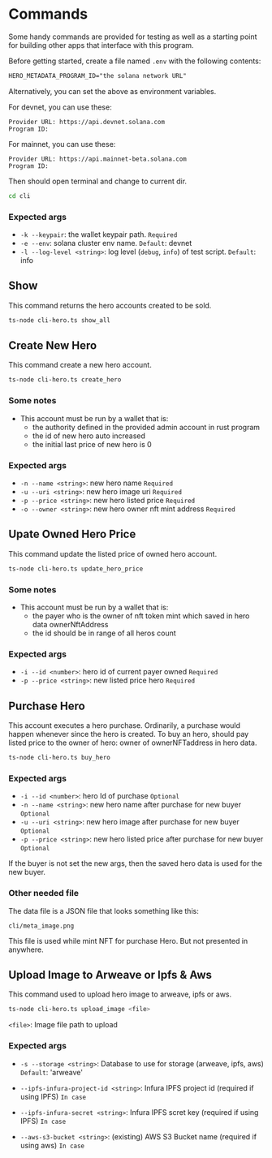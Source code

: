 # Commands

Some handy commands are provided for testing as well as a starting point for building other apps that interface with this program.

Before getting started, create a file named `.env` with the following contents:

```txt
HERO_METADATA_PROGRAM_ID="the solana network URL"
```

Alternatively, you can set the above as environment variables.

For devnet, you can use these:

    Provider URL: https://api.devnet.solana.com
    Program ID:

For mainnet, you can use these:

    Provider URL: https://api.mainnet-beta.solana.com
    Program ID: 

Then should open terminal and change to current dir.

```sh
cd cli
```

### Expected args

- `-k --keypair`: the wallet keypair path.  `Required`
- `-e --env`: solana cluster env name.  `Default`: devnet
- `-l --log-level <string>`: log level (`debug`, `info`) of test script.  `Default`: info

## Show

This command returns the hero accounts created to be sold.

```sh
ts-node cli-hero.ts show_all
```

## Create New Hero

This command create a new hero account.

```sh
ts-node cli-hero.ts create_hero
```

### Some notes

- This account must be run by a wallet that is:
  - the authority defined in the provided admin account in rust program
  - the id of new hero auto increased
  - the initial last price of new hero is 0

### Expected args

- `-n --name <string>`: new hero name  `Required`
- `-u --uri <string>`: new hero image uri  `Required`
- `-p --price <string>`: new hero listed price  `Required`
- `-o --owner <string>`: new hero owner nft mint address  `Required`

## Upate Owned Hero Price

This command update the listed price of owned hero account.

```sh
ts-node cli-hero.ts update_hero_price
```

### Some notes

- This account must be run by a wallet that is:
  - the payer who is the owner of nft token mint which saved in hero data ownerNftAddress
  - the id should be in range of all heros count

### Expected args

- `-i --id <number>`: hero id of current payer owned  `Required`
- `-p --price <string>`: new listed price hero  `Required`

## Purchase Hero

This account executes a hero purchase.  Ordinarily, a purchase would happen whenever since the hero is created. To buy an hero, should pay listed price to the owner of hero: owner of ownerNFTaddress in hero data.

```sh
ts-node cli-hero.ts buy_hero
```

### Expected args

- `-i --id <number>`:  hero Id of purchase  `Optional`
- `-n --name <string>`:  new hero name after purchase for new buyer  `Optional`
- `-u --uri <string>`:  new hero image after purchase for new buyer  `Optional`
- `-p --price <string>`:  new hero listed price after purchase for new buyer  `Optional`

If the buyer is not set the new args, then the saved hero data is used for the new buyer.

### Other needed file

The data file is a JSON file that looks something like this:

```png
cli/meta_image.png
```

This file is used while mint NFT for purchase Hero. But not presented in anywhere.

## Upload Image to Arweave or Ipfs & Aws

This command used to upload hero image to arweave, ipfs or aws.

```sh
ts-node cli-hero.ts upload_image <file>
```

`<file>`: Image file path to upload

### Expected args

- `-s --storage <string>`: Database to use for storage (arweave, ipfs, aws)
    `Default`: 'arweave'

- `--ipfs-infura-project-id <string>`: Infura IPFS project id (required if using IPFS)
    `In case`

- `--ipfs-infura-secret <string>`: Infura IPFS scret key (required if using IPFS)
    `In case`
    
- `--aws-s3-bucket <string>`: (existing) AWS S3 Bucket name (required if using aws)
    `In case`
